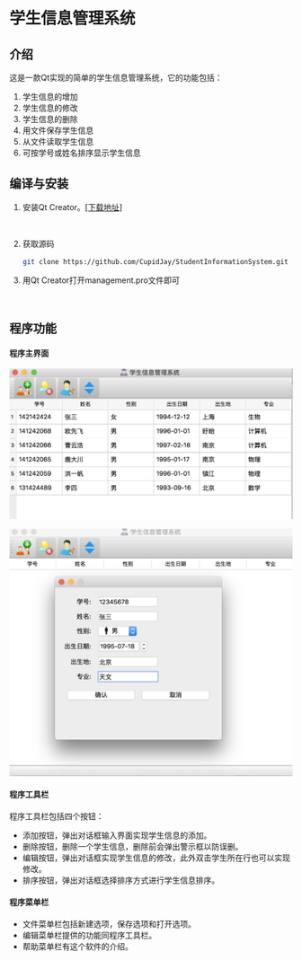 # 学生信息管理系统

## 介绍

这是一款Qt实现的简单的学生信息管理系统，它的功能包括：

1. 学生信息的增加
2. 学生信息的修改
3. 学生信息的删除
4. 用文件保存学生信息
5. 从文件读取学生信息
6. 可按学号或姓名排序显示学生信息



## 编译与安装

1. 安装Qt Creator。[[下载地址]](https://www1.qt.io/download/)

   ​

2. 获取源码

   ```Bash
   git clone https://github.com/CupidJay/StudentInformationSystem.git
   ```



3. 用Qt Creator打开management.pro文件即可

   ​

## 程序功能

#### 程序主界面

![](https://github.com/CupidJay/hello-world/blob/master/main.png)



![](https://github.com/CupidJay/hello-world/blob/master/main2.png)



#### 程序工具栏

程序工具栏包括四个按钮：

- 添加按钮，弹出对话框输入界面实现学生信息的添加。
- 删除按钮，删除一个学生信息，删除前会弹出警示框以防误删。
- 编辑按钮，弹出对话框实现学生信息的修改，此外双击学生所在行也可以实现修改。
- 排序按钮，弹出对话框选择排序方式进行学生信息排序。



#### 程序菜单栏

- 文件菜单栏包括新建选项，保存选项和打开选项。
- 编辑菜单栏提供的功能同程序工具栏。
- 帮助菜单栏有这个软件的介绍。
